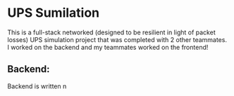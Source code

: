 # UPS Sumilation

This is a full-stack networked (designed to be resilient in light of packet losses) UPS simulation project that was completed with 2 other teammates. I worked on the backend and my teammates worked on the frontend! 


## Backend:

Backend is written n 
